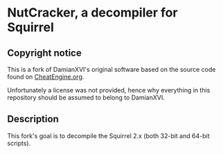 # NutCracker, a decompiler for Squirrel

## Copyright notice

This is a fork of DamianXVI's original software based on the source code found on [CheatEngine.org](http://cheatengine.org/forum/viewtopic.php?p=5477214&sid=00a71666ea27fea14168c6d158f69724).

Unfortunately a license was not provided, hence why everything in this repository should be assumed to belong to DamianXVI.

## Description

This fork's goal is to decompile the Squirrel 2.x (both 32-bit and 64-bit scripts).
